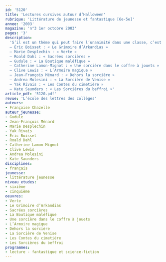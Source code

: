 ```yaml
---
id: '5120'
title: 'Lectures cursives autour d’Halloween'
rubrique: 'Littérature de jeunesse et fantastique [6e-5e]'
annee: '2003'
magazine: 'n°3 1er octobre 2003'
pages: '3'
description: 
  'S’il est un thème qui peut faire l’unanimité dans une classe, c’est bien celui de la sorcellerie, et les élèves sont sans cesse en quête de nouveautés et toujours prêts à se laisser ensorceler. Ce thème est aussi largement exploité au cinéma. Il permet de créer un tremplin vers la lecture pour les petits lecteurs et les réfractaires. Cet article propose donc un corpus de romans où se mêlent nouveautés et livres à découvrir ou à redécouvrir.
  – Éric Boisset : « Le Grimoire d’Arkandias »
  – Marie Desplechin : « Verte »
  – Roald Dahl : « Sacrées sorcières »
  – Gudule : « La Boutique maléfique »
  – Catherine Lamon-Mignot : « Une sorcière dans le coffre à jouets »
  – Clive Lewis : « L’Armoire magique »
  – Jean-François Ménard : « Dehors la sorcière »
  – Andrea Molesini : « La Sorcière de Venise »
  – Yak Rivais : « Les Contes du cimetière »
  – Kate Saunders : « Les Sorcières du beffroi »'
article_pdf: '5120.pdf'
revue: 'L’école des lettres des collèges'
auteurs:
- Françoise Chazelle
auteur_jeunesse:
- Gudule
- Jean-François Ménard
- Marie Desplechin
- Yak Rivais
- Éric Boisset
- Roald Dahl
- Catherine Lamon-Mignot
- Clive Lewis
- Andrea Molesini
- Kate Saunders
disciplines:
- français
jeunesse:
- littérature jeunesse
niveau_etudes:
- sixième
- cinquième
oeuvres:
- Verte
- Le Grimoire d’Arkandias
- Sacrées sorcières
- La Boutique maléfique
- Une sorcière dans le coffre à jouets
- L’Armoire magique
- Dehors la sorcière
- La Sorcière de Venise
- Les Contes du cimetière
- Les Sorcières du beffroi
programmes:
- lecture - fantastique et science-fiction
---
```

